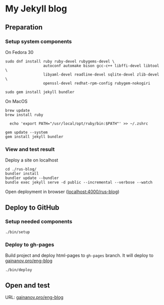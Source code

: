 # My Jekyll blog

## Preparation

### Setup system components

On Fedora 30
```
sudo dnf install ruby ruby-devel rubygems-devel \
                 autoconf automake bison gcc-c++ libffi-devel libtool \
                 libyaml-devel readline-devel sqlite-devel zlib-devel \
                 openssl-devel redhat-rpm-config rubygem-nokogiri

sudo gem install jekyll bundler
```
On MacOS
```
brew update
brew install ruby

  echo 'export PATH="/usr/local/opt/ruby/bin:$PATH"' >> ~/.zshrc

gem update --system
gem install jekyll bundler
```

### View and test result

Deploy a site on localhost
```
cd ./rus-blog/
bundler install
bundler update --bundler
bundle exec jekyll serve -d public --incremental --verbose --watch
```

Open deployment in browser ([localhost:4000/rus-blog](http://localhost:4000/rus-blog))

## Deploy to GitHub

### Setup needed components

```
./bin/setup
```

### Deploy to gh-pages

Build project and deploy html-pages to `gh-pages` branch.
It will deploy to [gainanov.pro/eng-blog](https://gainanov.pro/eng-blog)
```
./bin/deploy
```

## Open and test

URL: [gainanov.pro/eng-blog](https://gainanov.pro/eng-blog)
